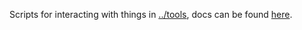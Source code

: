 Scripts for interacting with things in [../tools](../tools/), docs can be found [here](../tools/_index.md).